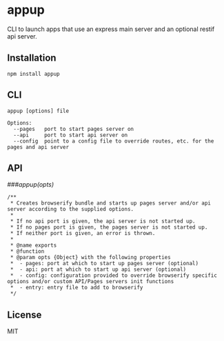 # appup

CLI to launch apps that use an express main server and an optional restif api server.

## Installation

    npm install appup

## CLI

```
appup [options] file

Options:
  --pages   port to start pages server on
  --api     port to start api server on
  --config  point to a config file to override routes, etc. for the pages and api server
```

## API

###*appup(opts)*

```
/**
 * Creates browserify bundle and starts up pages server and/or api server according to the supplied options.
 *
 * If no api port is given, the api server is not started up.
 * If no pages port is given, the pages server is not started up.
 * If neither port is given, an error is thrown.
 * 
 * @name exports
 * @function
 * @param opts {Object} with the following properties
 *  - pages: port at which to start up pages server (optional)
 *  - api: port at which to start up api server (optional)
 *  - config: configuration provided to override browserify specific options and/or custom API/Pages servers init functions
 *  - entry: entry file to add to browserify
 */
```

## License

MIT
